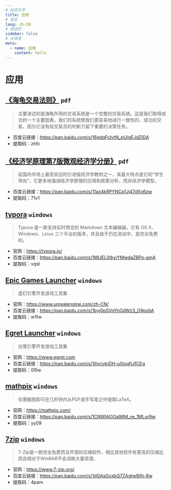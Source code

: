 ```yaml
---
# 标签文字
title: 应用
# 语言
lang: zh-CN
# 侧边栏
sidebar: false
# 头信息
meta:
  - name: 应用 
    content: hello
---
```


# 应用
## [《海龟交易法则》](/app/海龟交易法则/) `pdf`
> 主要讲述的是海龟所用的交易系统是一个完整的交易系统。这是我们取得成功的一个主要因素。我们的系统使我们更容易地进行一致性的、成功的交易，因为它没有给交易员的判断力留下重要的决策任务。
- 百度云链接：https://pan.baidu.com/s/16qdqFcIvtN_pUigEJdZIDA 
- 提取码：zhfc 

## [《经济学原理第7版微观经济学分册》](/app/经济学原理第7版微观经济学分册/) `pdf`
> 前国内市场上最受欢迎的引进版经济学教材之一，其最大特点是它的“学生导向”，它更多地强调经济学原理的应用和政策分析，而非经济学模型。
- 百度云链接：https://pan.baidu.com/s/11az4kRPYNCp1Jj47dXx6zw
- 提取码：71v1

## [typora](/code/mathpix/) `windows`
> Typora 是一款支持实时预览的 Markdown 文本编辑器。它有 OS X、Windows、Linux 三个平台的版本，并且由于仍在测试中，是完全免费的。
- 官网：https://typora.io/
- 百度云链接：https://pan.baidu.com/s/1MUEL0IbyiYMwdaZBPo-amA 
- 提取码：vqst 

## [Epic Games Launcher](/code/mathpix/) `windows`
> 虚幻引擎开发游戏工具集
- 官网：https://www.unrealengine.com/zh-CN/
- 百度云链接：https://pan.baidu.com/s/1byj0pSVoYnGdWz3_O9pzbA 
- 提取码：w1fw

## [Egret Launcher](/code/mathpix/) `windows`
> 白鹭引擎开发游戏工具集
- 官网：https://www.egret.com
- 百度云链接：https://pan.baidu.com/s/1ihycykiDH-u0joqfjJfCEg 
- 提取码：0l5w

## [mathpix](/code/mathpix/) `windows`
> 仅需截图即可在几秒钟内从PDF或手写笔记中提取LaTeX。
- 官网：https://mathpix.com/
- 百度云链接：https://pan.baidu.com/s/1CNWlAOOa98M_ve_1MLur9w
- 提取码：yy09

## [7zip](/code/7zip/) `windows`
> 7-Zip是一款完全免费而且开源的压缩软件，相比其他软件有更高的压缩比而且相对于WinRAR不会消耗大量资源。
- 官网：https://www.7-zip.org/
- 百度云链接：https://pan.baidu.com/s/1dGAsGxxbQ7ZAgtw8lIh-8w 
- 提取码：4pam